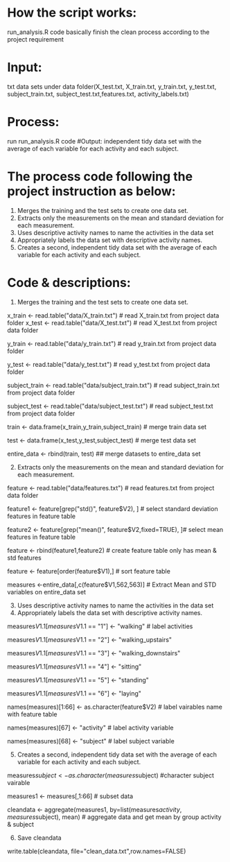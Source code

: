 # How the script works:
run_analysis.R code basically finish the clean process according to the project requirement 

# Input: 
txt data sets under data folder(X_test.txt, X_train.txt, y_train.txt, y_test.txt, subject_train.txt, subject_test.txt,features.txt, activity_labels.txt)
# Process:
run run_analysis.R code
#Output: 
independent tidy data set with the average of each variable for each activity and each subject.

# The process code following the project instruction as below:
1.	Merges the training and the test sets to create one data set.
2.	Extracts only the measurements on the mean and standard deviation for each measurement.
3.	Uses descriptive activity names to name the activities in the data set
4.	Appropriately labels the data set with descriptive activity names.
5.	Creates a second, independent tidy data set with the average of each variable for each activity and each subject.

# Code & descriptions:
1. Merges the training and the test sets to create one data set.

x_train <- read.table("data/X_train.txt") # read X_train.txt from project data folder
x_test <- read.table("data/X_test.txt") # read X_test.txt from project data folder

y_train <- read.table("data/y_train.txt") # read y_train.txt from project data folder

y_test <- read.table("data/y_test.txt") # read y_test.txt from project data folder

subject_train <- read.table("data/subject_train.txt") # read subject_train.txt from project data folder

subject_test <- read.table("data/subject_test.txt") # read subject_test.txt from project data folder

train <- data.frame(x_train,y_train,subject_train) # merge train data set 

test <- data.frame(x_test,y_test,subject_test) # merge test data set

entire_data <- rbind(train, test)    ## merge datasets to entire_data set


2. Extracts only the measurements on the mean and standard deviation for each measurement.

feature <- read.table("data/features.txt") # read features.txt from project data folder

feature1 <- feature[grep("std()", feature$V2), ] # select standard deviation features in feature table 

feature2 <- feature[grep("mean()", feature$V2,fixed=TRUE), ]# select mean features in feature table 

feature <- rbind(feature1,feature2) # create feature table only has mean & std features

feature <- feature[order(feature$V1),] # sort feature table

measures <-entire_data[,c(feature$V1,562,563)] # Extract Mean and STD variables on entire_data set


3. Uses descriptive activity names to name the activities in the data set
4. Appropriately labels the data set with descriptive activity names.

measures$V1.1[measures$V1.1 == "1"] <- "walking" # label activities

measures$V1.1[measures$V1.1 == "2"] <- "walking_upstairs"

measures$V1.1[measures$V1.1 == "3"] <- "walking_downstairs"

measures$V1.1[measures$V1.1 == "4"] <- "sitting"

measures$V1.1[measures$V1.1 == "5"] <- "standing"

measures$V1.1[measures$V1.1 == "6"] <- "laying"

names(measures)[1:66] <- as.character(feature$V2) # label vairables name with feature table

names(measures)[67] <- "activity" # label activity variable

names(measures)[68] <- "subject" # label subject variable


5. Creates a second, independent tidy data set with the average of each variable for each activity and each subject.

measures$subject <- as.character(measures$subject) #character subject vairable

measures1 <- measures[,1:66] # subset data

cleandata <- aggregate(measures1, by=list(measures$activity,measures$subject), mean) # aggregate data and get mean by group activity & subject


6. Save cleandata

write.table(cleandata, file="clean_data.txt",row.names=FALSE)

